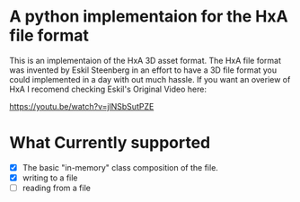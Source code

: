 # A python implementaion for the HxA file format
This is an implementaion of the HxA 3D asset format.
The HxA file format was invented by Eskil Steenberg
in an effort to have a 3D file format you could 
implemented in a day with out much hassle. If you want
an overiew of HxA I recomend checking Eskil's Original
Video here: 

https://youtu.be/watch?v=jlNSbSutPZE

# What Currently supported
- [x] The basic "in-memory" class composition of the file.
- [x] writing to a file
- [ ] reading from a file